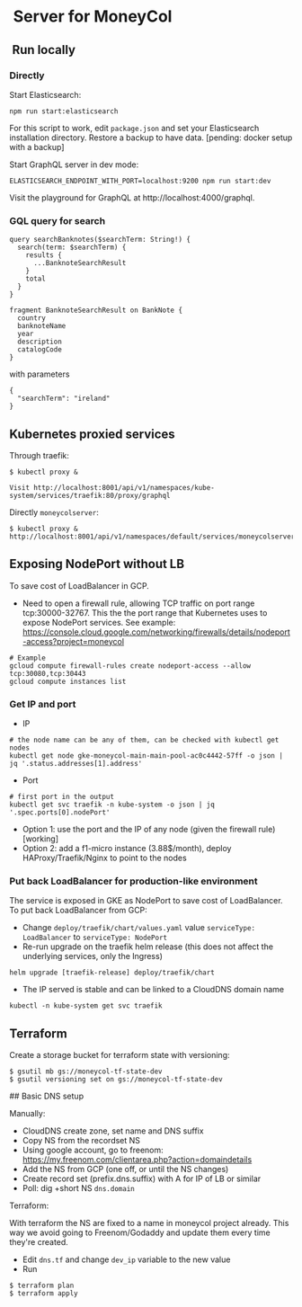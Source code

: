 #  Server for MoneyCol

##  Run locally

### Directly

Start Elasticsearch:

```
npm run start:elasticsearch
```

For this script to work, edit `package.json` and set your Elasticsearch installation directory. Restore a backup to have data. [pending: docker setup with a backup]

Start GraphQL server in dev mode:
```
ELASTICSEARCH_ENDPOINT_WITH_PORT=localhost:9200 npm run start:dev
```

Visit the playground for GraphQL at http://localhost:4000/graphql.

### GQL query for search

```
query searchBanknotes($searchTerm: String!) {
  search(term: $searchTerm) {
    results {
      ...BanknoteSearchResult
    }
    total
  }
}

fragment BanknoteSearchResult on BankNote {
  country
  banknoteName
  year
  description
  catalogCode
}
```

with parameters

```
{
  "searchTerm": "ireland" 
}
```
## Kubernetes proxied services

Through traefik:

```
$ kubectl proxy &

Visit http://localhost:8001/api/v1/namespaces/kube-system/services/traefik:80/proxy/graphql
```

Directly `moneycolserver`:
```
$ kubectl proxy &
http://localhost:8001/api/v1/namespaces/default/services/moneycolserver:80/proxy/graphql
```

## Exposing NodePort without LB

To save cost of LoadBalancer in GCP.

* Need to open a firewall rule, allowing TCP traffic on port range tcp:30000-32767. This the the port range that Kubernetes uses to expose NodePort services. See
 example: https://console.cloud.google.com/networking/firewalls/details/nodeport-access?project=moneycol
 ```
 # Example
 gcloud compute firewall-rules create nodeport-access --allow tcp:30080,tcp:30443
 gcloud compute instances list
 ```

### Get IP and port

* IP
```
# the node name can be any of them, can be checked with kubectl get nodes
kubectl get node gke-moneycol-main-main-pool-ac0c4442-57ff -o json | jq '.status.addresses[1].address'
```

* Port
```
# first port in the output
kubectl get svc traefik -n kube-system -o json | jq '.spec.ports[0].nodePort'
```

- Option 1: use the port and the IP of any node (given the firewall rule) [working]
- Option 2: add a f1-micro instance (3.88$/month), deploy HAProxy/Traefik/Nginx to point to the nodes


### Put back LoadBalancer for production-like environment

The service is exposed in GKE as NodePort to save cost of LoadBalancer. To put back LoadBalancer from GCP:

- Change `deploy/traefik/chart/values.yaml` value `serviceType: LoadBalancer` to `serviceType: NodePort`
- Re-run upgrade on the traefik helm release (this does not affect the underlying services, only the Ingress)
```
helm upgrade [traefik-release] deploy/traefik/chart
```
- The IP served is stable and can be linked to a CloudDNS domain name
```
kubectl -n kube-system get svc traefik
```

## Terraform

Create a storage bucket for terraform state with versioning:

```
$ gsutil mb gs://moneycol-tf-state-dev
$ gsutil versioning set on gs://moneycol-tf-state-dev
```

## Basic DNS setup

Manually:

- CloudDNS create zone, set name and DNS suffix
- Copy NS from the recordset NS
- Using google account, go to freenom: https://my.freenom.com/clientarea.php?action=domaindetails
- Add the NS from GCP (one off, or until the NS changes)
- Create record set (prefix.dns.suffix) with A for IP of LB or similar
- Poll: dig +short NS `dns.domain`

Terraform:

With terraform the NS are fixed to a name in moneycol project already. This way we avoid going to Freenom/Godaddy and update them every time they're created.

- Edit `dns.tf` and change `dev_ip` variable to the new value
- Run
```
$ terraform plan 
$ terraform apply
```